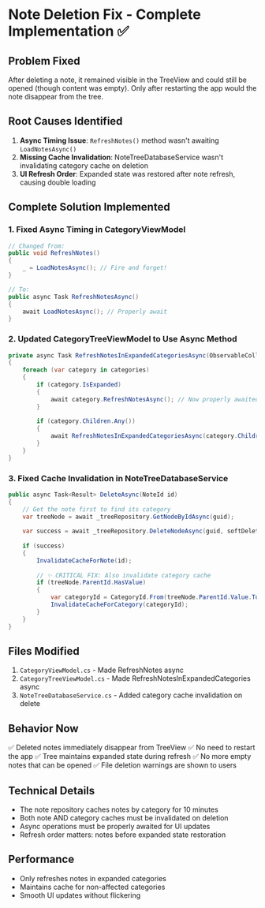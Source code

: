 # Note Deletion Fix - Complete Implementation ✅

## Problem Fixed
After deleting a note, it remained visible in the TreeView and could still be opened (though content was empty). Only after restarting the app would the note disappear from the tree.

## Root Causes Identified
1. **Async Timing Issue**: `RefreshNotes()` method wasn't awaiting `LoadNotesAsync()`
2. **Missing Cache Invalidation**: NoteTreeDatabaseService wasn't invalidating category cache on deletion
3. **UI Refresh Order**: Expanded state was restored after note refresh, causing double loading

## Complete Solution Implemented

### 1. Fixed Async Timing in CategoryViewModel
```csharp
// Changed from:
public void RefreshNotes()
{
    _ = LoadNotesAsync(); // Fire and forget!
}

// To:
public async Task RefreshNotesAsync()
{
    await LoadNotesAsync(); // Properly await
}
```

### 2. Updated CategoryTreeViewModel to Use Async Method
```csharp
private async Task RefreshNotesInExpandedCategoriesAsync(ObservableCollection<CategoryViewModel> categories)
{
    foreach (var category in categories)
    {
        if (category.IsExpanded)
        {
            await category.RefreshNotesAsync(); // Now properly awaited
        }
        
        if (category.Children.Any())
        {
            await RefreshNotesInExpandedCategoriesAsync(category.Children);
        }
    }
}
```

### 3. Fixed Cache Invalidation in NoteTreeDatabaseService
```csharp
public async Task<Result> DeleteAsync(NoteId id)
{
    // Get the note first to find its category
    var treeNode = await _treeRepository.GetNodeByIdAsync(guid);
    
    var success = await _treeRepository.DeleteNodeAsync(guid, softDelete: true);
    
    if (success)
    {
        InvalidateCacheForNote(id);
        
        // ✨ CRITICAL FIX: Also invalidate category cache
        if (treeNode.ParentId.HasValue)
        {
            var categoryId = CategoryId.From(treeNode.ParentId.Value.ToString());
            InvalidateCacheForCategory(categoryId);
        }
    }
}
```

## Files Modified
1. `CategoryViewModel.cs` - Made RefreshNotes async
2. `CategoryTreeViewModel.cs` - Made RefreshNotesInExpandedCategories async
3. `NoteTreeDatabaseService.cs` - Added category cache invalidation on delete

## Behavior Now
✅ Deleted notes immediately disappear from TreeView
✅ No need to restart the app
✅ Tree maintains expanded state during refresh
✅ No more empty notes that can be opened
✅ File deletion warnings are shown to users

## Technical Details
- The note repository caches notes by category for 10 minutes
- Both note AND category caches must be invalidated on deletion
- Async operations must be properly awaited for UI updates
- Refresh order matters: notes before expanded state restoration

## Performance
- Only refreshes notes in expanded categories
- Maintains cache for non-affected categories
- Smooth UI updates without flickering
